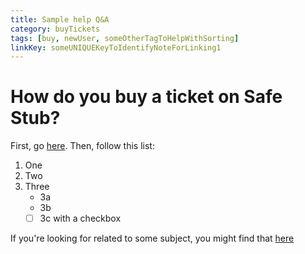 ```yaml
---
title: Sample help Q&A
category: buyTickets
tags: [buy, newUser, someOtherTagToHelpWithSorting]
linkKey: someUNIQUEKeyToIdentifyNoteForLinking1
---
```


# How do you buy a ticket on Safe Stub?

First, go [here](/auth/signin). Then, follow this list:

1. One
2. Two
3. Three
   - 3a
   - 3b
   - [ ] 3c with a checkbox

If you're looking for related to some subject, you might find that [here](/helpCenter?lk=linkKeyOfFileToLinkTo)
